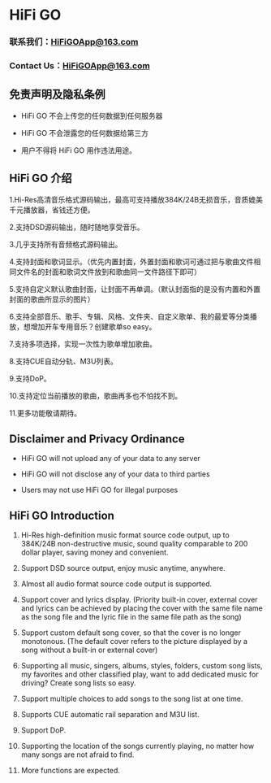 # HiFi GO

### 联系我们：HiFiGOApp@163.com

### Contact Us：HiFiGOApp@163.com

## 免责声明及隐私条例

- HiFi GO 不会上传您的任何数据到任何服务器

- HiFi GO 不会泄露您的任何数据给第三方

- 用户不得将 HiFi GO 用作违法用途。

## HiFi GO 介绍

1.Hi-Res高清音乐格式源码输出，最高可支持播放384K/24B无损音乐，音质媲美千元播放器，省钱还方便。

2.支持DSD源码输出，随时随地享受音乐。

3.几乎支持所有音频格式源码输出。

4.支持封面和歌词显示。（优先内置封面，外置封面和歌词可通过把与歌曲文件相同文件名的封面和歌词文件放到和歌曲同一文件路径下即可）

5.支持自定义默认歌曲封面，让封面不再单调。（默认封面指的是没有内置和外置封面的歌曲所显示的图片）

6.支持全部音乐、歌手、专辑、风格、文件夹、自定义歌单、我的最爱等分类播放，想增加开车专用音乐？创建歌单so easy。

7.支持多项选择，实现一次性为歌单增加歌曲。

8.支持CUE自动分轨、M3U列表。

9.支持DoP。

10.支持定位当前播放的歌曲，歌曲再多也不怕找不到。

11.更多功能敬请期待。



## Disclaimer and Privacy Ordinance

- HiFi GO will not upload any of your data to any server 

- HiFi GO will not disclose any of your data to third parties

- Users may not use HiFi GO for illegal purposes

## HiFi GO Introduction

1. Hi-Res high-definition music format source code output, up to 384K/24B non-destructive music, sound quality comparable to 200 dollar player, saving money and convenient.

2. Support DSD source output, enjoy music anytime, anywhere.

3. Almost all audio format source code output is supported.

4. Support cover and lyrics display. (Priority built-in cover, external cover and lyrics can be achieved by placing the cover with the same file name as the song file and the lyric file in the same file path as the song)

5. Support custom default song cover, so that the cover is no longer monotonous. (The default cover refers to the picture displayed by a song without a built-in or external cover)

6. Supporting all music, singers, albums, styles, folders, custom song lists, my favorites and other classified play, want to add dedicated music for driving? Create song lists so easy.

7. Support multiple choices to add songs to the song list at one time.

8. Supports CUE automatic rail separation and M3U list.

9. Support DoP.

10. Supporting the location of the songs currently playing, no matter how many songs are not afraid to find.

11. More functions are expected.
